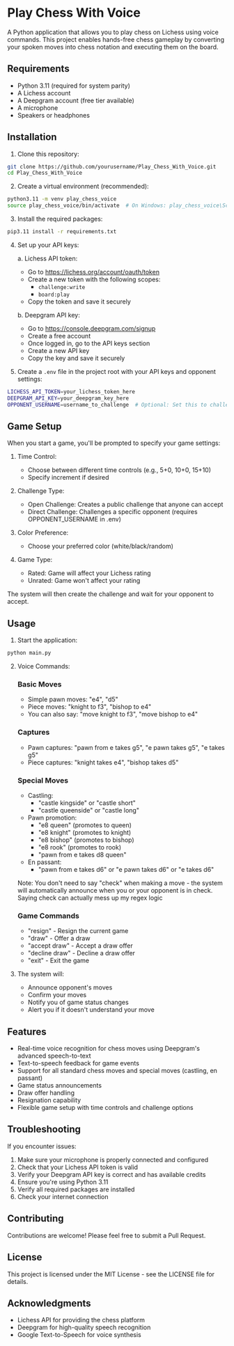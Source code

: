 # Play Chess With Voice

A Python application that allows you to play chess on Lichess using voice commands. This project enables hands-free chess gameplay by converting your spoken moves into chess notation and executing them on the board.

## Requirements

- Python 3.11 (required for system parity)
- A Lichess account
- A Deepgram account (free tier available)
- A microphone
- Speakers or headphones

## Installation

1. Clone this repository:
```bash
git clone https://github.com/yourusername/Play_Chess_With_Voice.git
cd Play_Chess_With_Voice
```

2. Create a virtual environment (recommended):
```bash
python3.11 -m venv play_chess_voice
source play_chess_voice/bin/activate  # On Windows: play_chess_voice\Scripts\activate
```

3. Install the required packages:
```bash
pip3.11 install -r requirements.txt
```

4. Set up your API keys:

   a. Lichess API token:
   - Go to https://lichess.org/account/oauth/token
   - Create a new token with the following scopes:
     - `challenge:write`
     - `board:play`
   - Copy the token and save it securely

   b. Deepgram API key:
   - Go to https://console.deepgram.com/signup
   - Create a free account
   - Once logged in, go to the API keys section
   - Create a new API key
   - Copy the key and save it securely

5. Create a `.env` file in the project root with your API keys and opponent settings:
```bash
LICHESS_API_TOKEN=your_lichess_token_here
DEEPGRAM_API_KEY=your_deepgram_key_here
OPPONENT_USERNAME=username_to_challenge  # Optional: Set this to challenge specific opponents
```

## Game Setup

When you start a game, you'll be prompted to specify your game settings:

1. Time Control:
   - Choose between different time controls (e.g., 5+0, 10+0, 15+10)
   - Specify increment if desired

2. Challenge Type:
   - Open Challenge: Creates a public challenge that anyone can accept
   - Direct Challenge: Challenges a specific opponent (requires OPPONENT_USERNAME in .env)

3. Color Preference:
   - Choose your preferred color (white/black/random)

4. Game Type:
   - Rated: Game will affect your Lichess rating
   - Unrated: Game won't affect your rating

The system will then create the challenge and wait for your opponent to accept.

## Usage

1. Start the application:
```bash
python main.py
```

2. Voice Commands:

   ### Basic Moves
   - Simple pawn moves: "e4", "d5"
   - Piece moves: "knight to f3", "bishop to e4"
   - You can also say: "move knight to f3", "move bishop to e4"

   ### Captures
   - Pawn captures: "pawn from e takes g5", "e pawn takes g5", "e takes g5"
   - Piece captures: "knight takes e4", "bishop takes d5"

   ### Special Moves
   - Castling:
     - "castle kingside" or "castle short"
     - "castle queenside" or "castle long"
   - Pawn promotion:
     - "e8 queen" (promotes to queen)
     - "e8 knight" (promotes to knight)
     - "e8 bishop" (promotes to bishop)
     - "e8 rook" (promotes to rook)
     - "pawn from e takes d8 queen"
   - En passant:
     - "pawn from e takes d6" or "e pawn takes d6" or "e takes d6"

   Note: You don't need to say "check" when making a move - the system will automatically announce when you or your opponent is in check. Saying check can actually mess up my regex logic 

   ### Game Commands
   - "resign" - Resign the current game
   - "draw" - Offer a draw
   - "accept draw" - Accept a draw offer
   - "decline draw" - Decline a draw offer
   - "exit" - Exit the game

3. The system will:
   - Announce opponent's moves
   - Confirm your moves
   - Notify you of game status changes
   - Alert you if it doesn't understand your move

## Features

- Real-time voice recognition for chess moves using Deepgram's advanced speech-to-text
- Text-to-speech feedback for game events
- Support for all standard chess moves and special moves (castling, en passant)
- Game status announcements
- Draw offer handling
- Resignation capability
- Flexible game setup with time controls and challenge options

## Troubleshooting

If you encounter issues:

1. Make sure your microphone is properly connected and configured
2. Check that your Lichess API token is valid
3. Verify your Deepgram API key is correct and has available credits
4. Ensure you're using Python 3.11
5. Verify all required packages are installed
6. Check your internet connection

## Contributing

Contributions are welcome! Please feel free to submit a Pull Request.

## License

This project is licensed under the MIT License - see the LICENSE file for details.

## Acknowledgments

- Lichess API for providing the chess platform
- Deepgram for high-quality speech recognition
- Google Text-to-Speech for voice synthesis
